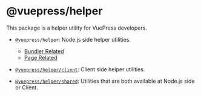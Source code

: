 # @vuepress/helper

<NpmBadge package="@vuepress/helper" />

This package is a helper utility for VuePress developers.

- `@vuepress/helper`: Node.js side helper utilities.

  - [Bundler Related](node/bundler.md)
  - [Page Related](node/page.md)

- [`@vuepress/helper/client`](client.md): Client side helper utilities.
- [`@vuepress/helper/shared`](shared.md): Utilities that are both available at Node.js side or Client.
